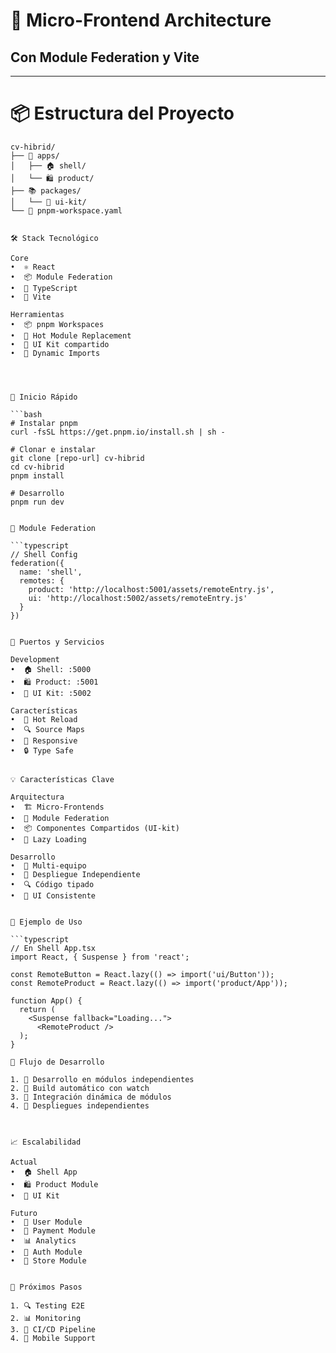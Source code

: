 # 🚀 Micro-Frontend Architecture
## Con Module Federation y Vite

---

# 📦 Estructura del Proyecto

```ascii
cv-hibrid/
├── 📱 apps/
│   ├── 🏠 shell/
│   └── 🛍️ product/
├── 📚 packages/
│   └── 🎨 ui-kit/
└── 📝 pnpm-workspace.yaml


🛠️ Stack Tecnológico

Core
•  ⚛️ React
•  📦 Module Federation
•  🔷 TypeScript
•  🔧 Vite

Herramientas
•  📦 pnpm Workspaces
•  🔄 Hot Module Replacement
•  🎨 UI Kit compartido
•  🔗 Dynamic Imports




🚀 Inicio Rápido

```bash
# Instalar pnpm
curl -fsSL https://get.pnpm.io/install.sh | sh -

# Clonar e instalar
git clone [repo-url] cv-hibrid
cd cv-hibrid
pnpm install

# Desarrollo
pnpm run dev


🔌 Module Federation

```typescript
// Shell Config
federation({
  name: 'shell',
  remotes: {
    product: 'http://localhost:5001/assets/remoteEntry.js',
    ui: 'http://localhost:5002/assets/remoteEntry.js'
  }
})


🎯 Puertos y Servicios

Development
•  🏠 Shell: :5000
•  🛍️ Product: :5001
•  🎨 UI Kit: :5002

Características
•  🔄 Hot Reload
•  🔍 Source Maps
•  📱 Responsive
•  🔒 Type Safe


💡 Características Clave

Arquitectura
•  🏗️ Micro-Frontends
•  🔌 Module Federation
•  📦 Componentes Compartidos (UI-kit)
•  🔄 Lazy Loading

Desarrollo
•  👥 Multi-equipo
•  🚀 Despliegue Independiente
•  🔍 Código tipado
•  🎨 UI Consistente


📱 Ejemplo de Uso

```typescript
// En Shell App.tsx
import React, { Suspense } from 'react';

const RemoteButton = React.lazy(() => import('ui/Button'));
const RemoteProduct = React.lazy(() => import('product/App'));

function App() {
  return (
    <Suspense fallback="Loading...">
      <RemoteProduct />
  );
}

🔄 Flujo de Desarrollo

1. 📝 Desarrollo en módulos independientes
2. 🔄 Build automático con watch
3. 🔌 Integración dinámica de módulos
4. 🚀 Despliegues independientes



📈 Escalabilidad

Actual
•  🏠 Shell App
•  🛍️ Product Module
•  🎨 UI Kit

Futuro
•  👤 User Module
•  🛒 Payment Module
•  📊 Analytics
•  🔐 Auth Module
•  🏪​ Store Module


🎯 Próximos Pasos

1. 🔍 Testing E2E
2. 📊 Monitoring
3. 🚀 CI/CD Pipeline
4. 📱 Mobile Support

